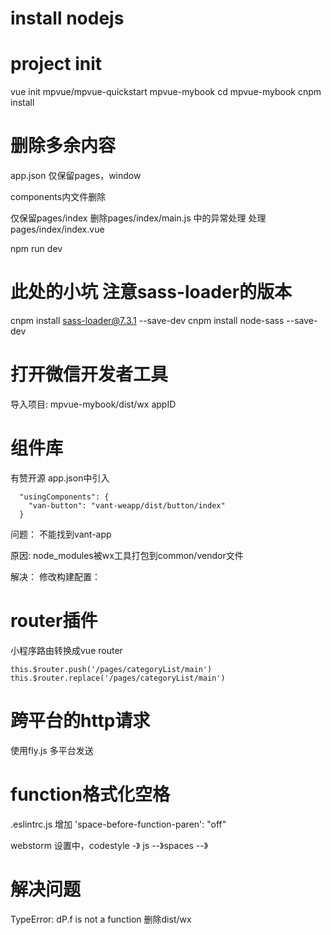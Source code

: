 # install nodejs

# project init 
vue init mpvue/mpvue-quickstart mpvue-mybook
cd mpvue-mybook
cnpm install

# 删除多余内容
app.json
仅保留pages，window

components内文件删除

仅保留pages/index
删除pages/index/main.js 中的异常处理
处理pages/index/index.vue

npm run dev

# 此处的小坑 注意sass-loader的版本
cnpm install sass-loader@7.3.1 --save-dev
cnpm install node-sass --save-dev

# 打开微信开发者工具
导入项目: mpvue-mybook/dist/wx
appID

# 组件库
有赞开源
app.json中引入
```
  "usingComponents": {
    "van-button": "vant-weapp/dist/button/index"
  }
```

问题： 不能找到vant-app

原因: node_modules被wx工具打包到common/vendor文件

解决： 修改构建配置：

# router插件
小程序路由转换成vue router

```vue
this.$router.push('/pages/categoryList/main')
this.$router.replace('/pages/categoryList/main')
```

# 跨平台的http请求
使用fly.js 多平台发送

# function格式化空格
.eslintrc.js 增加 'space-before-function-paren': "off"

webstorm 设置中，codestyle -》 js --》spaces --》

# 解决问题
TypeError: dP.f is not a function
删除dist/wx

